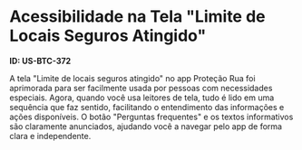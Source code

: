 # Acessibilidade na Tela "Limite de Locais Seguros Atingido"

**ID: US-BTC-372**

A tela "Limite de locais seguros atingido" no app Proteção Rua foi aprimorada para ser facilmente usada por pessoas com necessidades especiais. Agora, quando você usa leitores de tela, tudo é lido em uma sequência que faz sentido, facilitando o entendimento das informações e ações disponíveis. O botão "Perguntas frequentes" e os textos informativos são claramente anunciados, ajudando você a navegar pelo app de forma clara e independente.